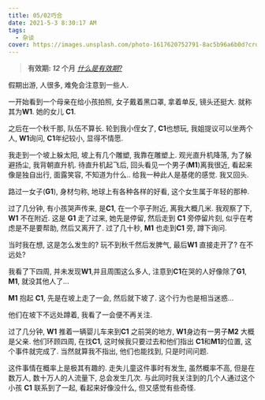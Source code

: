 ```yaml
---
title: 05/02巧合
date: 2021-5-3 8:30:17 AM
tags:
  - 杂谈
cover: https://images.unsplash.com/photo-1617620752791-8ac5b96a6b0d?crop=entropy&cs=tinysrgb&fit=max&fm=jpg&ixid=Mnw0NTI1NXwwfDF8cmFuZG9tfHx8fHx8fHx8MTYyMDAwMTgyNg&ixlib=rb-1.2.1&q=80&w=1080
---
```


> **有效期: *12* 个月**  *[什么是有效期?](https://blog.timvel.com/2020/12/28/12-28-2020-a-description-of-the-validity-period/)*

假期出游, 人很多, 难免会注意到一些人. 

一开始看到一个母亲在给小孩拍照, 女子戴着黑口罩, 拿着单反, 镜头还挺大. 就称其为**W1**. 她的女儿 **C1**.

之后在一个秋千那, 队伍不算长. 轮到我小侄女了, **C1**也想玩, 我姐提议可以坐两个人, **W1**询问, **C1**年纪较小, 显得不情愿.

我走到一个坡上躲太阳, 坡上有几个雕塑, 我靠在雕塑上. 观光直升机降落, 为了躲避扬尘, 我背朝直升机. 待直升机起飞后, 回头看见一个男子(**M1**)离我很近, 看起来像是独自出行, 面露笑容, 不知道为什么.. 给我一种此人是基佬的感觉. 我又回头.

路过一女子(**G1**), 身材匀称, 地球上有各种各样的好看, 这个女生属于年轻的那种.

过了几分钟, 有小孩哭声传来, 是**C1**, 在一个亭子附近, 离我大概几米. 我观察了下, **W1** 不在附近. 这是 **G1** 走了过来, 她先是停留, 然后走到 **C1** 旁停留片刻, 似乎在考虑是不是要帮助, 然后又离开了. 过了几十秒, **M1** 也走到**C1** 旁, 蹲下询问.

当时我在想, 这是怎么发生的? 玩不到秋千然后发脾气, 最后**W1** 直接走开了? 在不远处?

我看了下四周, 并未发现**W1**,并且周围这么多人, 注意到**C1**在哭的人好像除了**G1**, **M1**, 就没其他人了... 

**M1** 抱起 **C1**, 先是在坡上走了一会, 然后就下坡了. 这个行为也是相当迷惑... 

他们在坡下不远处蹲着, 我看了一会便不再关注.

过了几分钟, **W1** 推着一辆婴儿车来到**C1** 之前哭的地方, **W1**身边有一男子**M2** 大概是父亲. 他们环顾四周, 在找**C1**, 这时候我只要过去和他们指出 **C1**和**M1**的位置, 这个事件就完成了. 当然就算我不指出, 他们也能找到, 只是时间问题.

这件事情在概率上是极其有趣的. 走失儿童这件事时有发生, 虽然概率不高, 但是在数万人, 数十万人的人流量下, 总会发生几次. 与此同时我关注到的几个人通过这个小孩 **C1** 联系到了一起, 看起来好像没什么, 但又感觉有些奇怪.